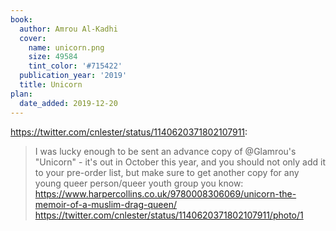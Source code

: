 ```yaml
---
book:
  author: Amrou Al-Kadhi
  cover:
    name: unicorn.png
    size: 49584
    tint_color: '#715422'
  publication_year: '2019'
  title: Unicorn
plan:
  date_added: 2019-12-20
---
```


<https://twitter.com/cnlester/status/1140620371802107911>:

> I was lucky enough to be sent an advance copy of @Glamrou's "Unicorn" - it's out in October this year, and you should not only add it to your pre-order list, but make sure to get another copy for any young queer person/queer youth group you know: <https://www.harpercollins.co.uk/9780008306069/unicorn-the-memoir-of-a-muslim-drag-queen/> <https://twitter.com/cnlester/status/1140620371802107911/photo/1>